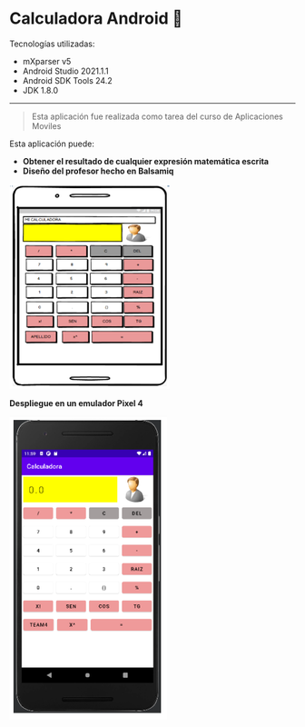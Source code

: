 # Calculadora Android :abacus:

Tecnologías utilizadas:

- mXparser v5
- Android Studio 2021.1.1
- Android SDK Tools 24.2
- JDK 1.8.0

---

> Esta aplicación fue realizada como tarea del curso de Aplicaciones Moviles

Esta aplicación puede:

- **Obtener el resultado de cualquier expresión matemática escrita**
- **Diseño del profesor hecho en Balsamiq**

![](docs/screenshot-2.png)

**Despliegue en un emulador Pixel 4**

![](docs/screenshot.png)

